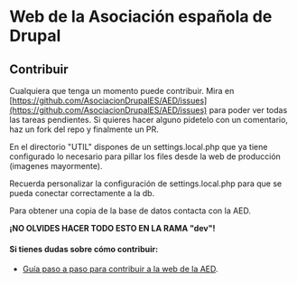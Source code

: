 # Web de la Asociación española de Drupal

## Contribuir

Cualquiera que tenga un momento puede contribuir. Mira en [https://github.com/AsociacionDrupalES/AED/issues](https://github.com/AsociacionDrupalES/AED/issues) para poder ver todas las tareas pendientes.
Si quieres hacer alguno pidetelo con un comentario, haz un fork del repo y finalmente un PR.

En el directorio "UTIL" dispones de un settings.local.php que ya tiene configurado lo necesario para pillar los files desde la web de producción (imagenes mayormente).

Recuerda personalizar la configuración de settings.local.php para que se pueda conectar correctamente a la db.

Para obtener una copia de la base de datos contacta con la AED.

**¡NO OLVIDES HACER TODO ESTO EN LA RAMA "dev"!**

#### Si tienes dudas sobre cómo contribuir:
* [Guía paso a paso para contribuir a la web de la AED](https://github.com/AsociacionDrupalES/AED/wiki/Gu%C3%ADa-paso-a-paso-para-contribuir-a-la-web-de-la-AED).
